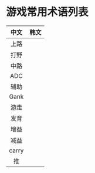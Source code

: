 # 游戏常用术语列表

|  中文  |  韩文  |
|  :---:  |  :---:  |
|  上路  |        |
|  打野  |       |
|  中路  |       |
|  ADC  |       |
|  辅助  |       |
|  Gank  |       |
|  游走  |       |
|  发育  |       |
|  增益  |       |
|  减益  |       |
|  carry  |       |
|  推  |       |
